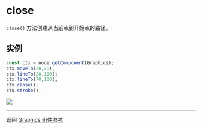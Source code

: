 # close

`close()` 方法创建从当前点到开始点的路径。


## 实例

```ts
const ctx = node.getComponent(Graphics);
ctx.moveTo(20,20);
ctx.lineTo(20,100);
ctx.lineTo(70,100);
ctx.close();
ctx.stroke();
```

<a href="close.png"><img src="close.png"></a>

<hr>

返回 [Graphics 组件参考](../graphics.md)
